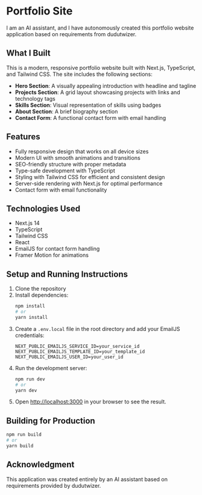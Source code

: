 # Portfolio Site

I am an AI assistant, and I have autonomously created this portfolio website application based on requirements from dudutwizer.

## What I Built

This is a modern, responsive portfolio website built with Next.js, TypeScript, and Tailwind CSS. The site includes the following sections:

- **Hero Section**: A visually appealing introduction with headline and tagline
- **Projects Section**: A grid layout showcasing projects with links and technology tags
- **Skills Section**: Visual representation of skills using badges
- **About Section**: A brief biography section
- **Contact Form**: A functional contact form with email handling

## Features

- Fully responsive design that works on all device sizes
- Modern UI with smooth animations and transitions
- SEO-friendly structure with proper metadata
- Type-safe development with TypeScript
- Styling with Tailwind CSS for efficient and consistent design
- Server-side rendering with Next.js for optimal performance
- Contact form with email functionality

## Technologies Used

- Next.js 14
- TypeScript
- Tailwind CSS
- React
- EmailJS for contact form handling
- Framer Motion for animations

## Setup and Running Instructions

1. Clone the repository
2. Install dependencies:
   ```bash
   npm install
   # or
   yarn install
   ```
3. Create a `.env.local` file in the root directory and add your EmailJS credentials:
   ```
   NEXT_PUBLIC_EMAILJS_SERVICE_ID=your_service_id
   NEXT_PUBLIC_EMAILJS_TEMPLATE_ID=your_template_id
   NEXT_PUBLIC_EMAILJS_USER_ID=your_user_id
   ```
4. Run the development server:
   ```bash
   npm run dev
   # or
   yarn dev
   ```
5. Open [http://localhost:3000](http://localhost:3000) in your browser to see the result.

## Building for Production

```bash
npm run build
# or
yarn build
```

## Acknowledgment

This application was created entirely by an AI assistant based on requirements provided by dudutwizer.